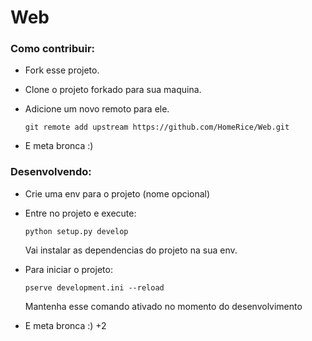 # Web
### Como contribuir:

* Fork esse projeto.
* Clone o projeto forkado para sua maquina.
* Adicione um novo remoto para ele.
  
  `git remote add upstream https://github.com/HomeRice/Web.git`
  
* E meta bronca :)

### Desenvolvendo:

* Crie uma env para o projeto (nome opcional)
* Entre no projeto e execute:

  `python setup.py develop`
  
  Vai instalar as dependencias do projeto na sua env.

* Para iniciar o projeto:

  `pserve development.ini --reload`
  
  Mantenha esse comando ativado no momento do desenvolvimento

* E meta bronca :) +2
